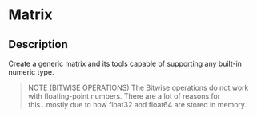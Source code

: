 Matrix
======

## Description

Create a generic matrix and its tools capable of supporting any built-in numeric type.

> NOTE (BITWISE OPERATIONS)
> The Bitwise operations do not work with floating-point numbers.
> There are a lot of reasons for this...mostly due to how float32
> and float64 are stored in memory.
 
